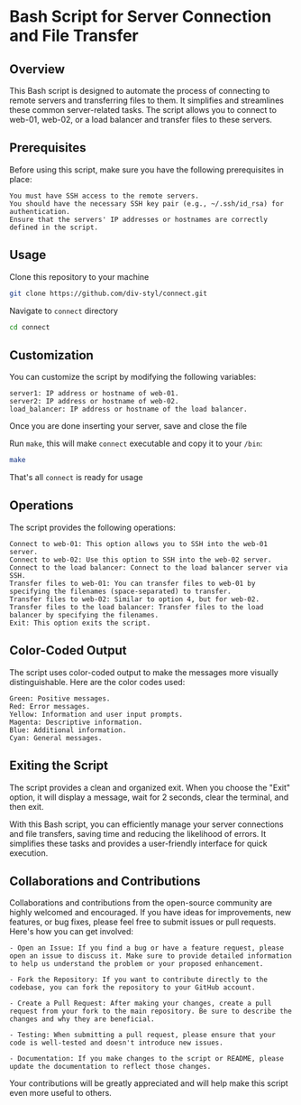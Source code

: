 # Bash Script for Server Connection and File Transfer

## Overview

This Bash script is designed to automate the process of connecting to remote servers and transferring files to them. It simplifies and streamlines these common server-related tasks. The script allows you to connect to web-01, web-02, or a load balancer and transfer files to these servers.

## Prerequisites

Before using this script, make sure you have the following prerequisites in place:

    You must have SSH access to the remote servers.
    You should have the necessary SSH key pair (e.g., ~/.ssh/id_rsa) for authentication.
    Ensure that the servers' IP addresses or hostnames are correctly defined in the script.

## Usage

Clone this repository to your machine

```bash
git clone https://github.com/div-styl/connect.git
```

Navigate to `connect` directory

```bash
cd connect
```

## Customization

You can customize the script by modifying the following variables:

    server1: IP address or hostname of web-01.
    server2: IP address or hostname of web-02.
    load_balancer: IP address or hostname of the load balancer.

Once you are done inserting your server, save and close the file

Run `make`, this will make `connect` executable and copy it to your `/bin`:

```bash
make
```

That's all `connect` is ready for usage

## Operations

The script provides the following operations:

    Connect to web-01: This option allows you to SSH into the web-01 server.
    Connect to web-02: Use this option to SSH into the web-02 server.
    Connect to the load balancer: Connect to the load balancer server via SSH.
    Transfer files to web-01: You can transfer files to web-01 by specifying the filenames (space-separated) to transfer.
    Transfer files to web-02: Similar to option 4, but for web-02.
    Transfer files to the load balancer: Transfer files to the load balancer by specifying the filenames.
    Exit: This option exits the script.

## Color-Coded Output

The script uses color-coded output to make the messages more visually distinguishable. Here are the color codes used:

    Green: Positive messages.
    Red: Error messages.
    Yellow: Information and user input prompts.
    Magenta: Descriptive information.
    Blue: Additional information.
    Cyan: General messages.

## Exiting the Script

The script provides a clean and organized exit. When you choose the "Exit" option, it will display a message, wait for 2 seconds, clear the terminal, and then exit.

With this Bash script, you can efficiently manage your server connections and file transfers, saving time and reducing the likelihood of errors. It simplifies these tasks and provides a user-friendly interface for quick execution.

## Collaborations and Contributions

Collaborations and contributions from the open-source community are highly welcomed and encouraged. If you have ideas for improvements, new features, or bug fixes, please feel free to submit issues or pull requests. Here's how you can get involved:

    - Open an Issue: If you find a bug or have a feature request, please open an issue to discuss it. Make sure to provide detailed information to help us understand the problem or your proposed enhancement.

    - Fork the Repository: If you want to contribute directly to the codebase, you can fork the repository to your GitHub account.

    - Create a Pull Request: After making your changes, create a pull request from your fork to the main repository. Be sure to describe the changes and why they are beneficial.

    - Testing: When submitting a pull request, please ensure that your code is well-tested and doesn't introduce new issues.

    - Documentation: If you make changes to the script or README, please update the documentation to reflect those changes.

Your contributions will be greatly appreciated and will help make this script even more useful to others.
